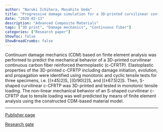 ```yaml
---
author: "Naruki Ichihara, Masahito Ueda"
title: "Progressive damage simulation for a 3D-printed curvilinear continuous carbon fiber-reinforced thermoplastic based on continuum damage mechanics"
date: "2020-02-13"
description: "Advanced Composite Materials"
tags: ["3D print", "Damage mechanics", "Continuous fiber"]
categories: ["Research paper"]
ShowToc: false
ShowBreadCrumbs: false
---
```

Continuum damage mechanics (CDM) based on finite element analysis was performed to predict the mechanical behavior of a 3D-printed curvilinear continuous carbon fiber reinforced thermoplastic (c-CFRTP). Elastoplastic properties of the 3D-printed c-CFRTP including damage initiation, evolution, and propagation were identified using monotonic and cyclic tensile tests for three specimens, i.e. [(±45)2]S, [(0/90)2]S, and [(±67.5)2]S. Then, S-shaped curvilinear c-CFRTP was 3D-printed and tested in monotonic tensile loading. The non-linear mechanical behavior of an S-shaped curvilinear c-CFRTP due to tensile loading was well predicted by means of finite element analysis using the constructed CDM-based material model.

* * *
[Publisher page](https://doi.org/10.1080/09243046.2020.1724430 "Science Direct")

[Research gate](https://www.researchgate.net/publication/339266142_Progressive_damage_simulation_for_a_3D-printed_curvilinear_continuous_carbon_fiber-reinforced_thermoplastic_based_on_continuum_damage_mechanics "Research gate")


